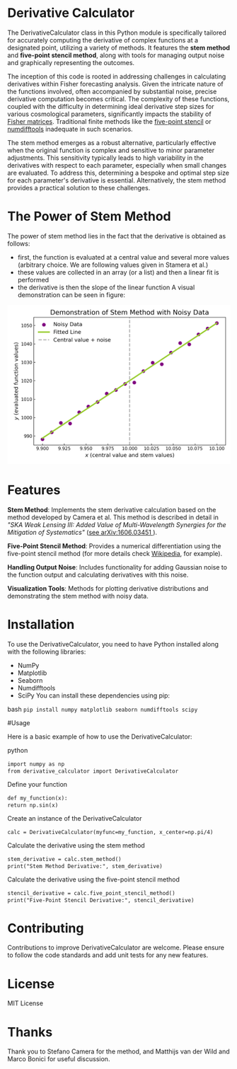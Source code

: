 # Derivative Calculator

The DerivativeCalculator class in this Python module is specifically tailored for accurately computing the derivative of complex functions at a designated point, utilizing a variety of methods. It features the **stem method** and **five-point stencil method**, along with tools for managing output noise and graphically representing the outcomes.

The inception of this code is rooted in addressing challenges in calculating derivatives within Fisher forecasting analysis. Given the intricate nature of the functions involved, often accompanied by substantial noise, precise derivative computation becomes critical. The complexity of these functions, coupled with the difficulty in determining ideal derivative step sizes for various cosmological parameters, significantly impacts the stability of [Fisher matrices](https://en.wikipedia.org/wiki/Fisher_information). Traditional finite methods like the [five-point stencil](https://en.wikipedia.org/wiki/Five-point_stencil) or [numdifftools](https://numdifftools.readthedocs.io/en/master/) inadequate in such scenarios.

The stem method emerges as a robust alternative, particularly effective when the original function is complex and sensitive to minor parameter adjustments. This sensitivity typically leads to high variability in the derivatives with respect to each parameter, especially when small changes are evaluated. To address this, determining a bespoke and optimal step size for each parameter's derivative is essential. Alternatively, the stem method provides a practical solution to these challenges.

# The Power of Stem Method

The power of stem method lies in the fact that the derivative is obtained as follows:
 - first, the function is evaluated at a central value and several more values (arbitrary choice. We are following values given in Stamera et al.)
 - these values are collected in an array (or a list) and then a linear fit is performed
 - the derivative is then the slope of the linear function
A visual demonstration can be seen in figure:

![A showcase of the idea behind the stem method: function is evaluated multiple times, each value (purple scatter) is plotted and then linearly fitted (green line). The derivative is then the slope of the linear function.](/plots/stem_demonstration.png)

# Features

**Stem Method**: Implements the stem derivative calculation based on the method developed by Camera et al.
This method is described in detail in *"SKA Weak Lensing III: Added Value of Multi-Wavelength Synergies for the Mitigation of Systematics"* ([see arXiv:1606.03451
](https://arxiv.org/abs/1606.03451)).

**Five-Point Stencil Method**: Provides a numerical differentiation using the five-point stencil method (for more details check [Wikipedia](https://en.wikipedia.org/wiki/Five-point_stencil), for example).

**Handling Output Noise**: Includes functionality for adding Gaussian noise to the function output and calculating derivatives with this noise.

**Visualization Tools**: Methods for plotting derivative distributions and demonstrating the stem method with noisy data.

# Installation

To use the DerivativeCalculator, you need to have Python installed along with the following libraries:

- NumPy
- Matplotlib
- Seaborn
- Numdifftools
- SciPy
You can install these dependencies using pip:

bash
```pip install numpy matplotlib seaborn numdifftools scipy```

#Usage

Here is a basic example of how to use the DerivativeCalculator:

python
```
import numpy as np
from derivative_calculator import DerivativeCalculator
```



Define your function
```
def my_function(x):
return np.sin(x)
```

Create an instance of the DerivativeCalculator
```
calc = DerivativeCalculator(myfunc=my_function, x_center=np.pi/4)
```

Calculate the derivative using the stem method
```
stem_derivative = calc.stem_method()
print("Stem Method Derivative:", stem_derivative)
```

Calculate the derivative using the five-point stencil method
```
stencil_derivative = calc.five_point_stencil_method()
print("Five-Point Stencil Derivative:", stencil_derivative)
```

# Contributing

Contributions to improve DerivativeCalculator are welcome. Please ensure to follow the code standards and add unit tests for any new features.

# License

MIT License

# Thanks

Thank you to Stefano Camera for the method, and Matthijs van der Wild and Marco Bonici for useful discussion.
